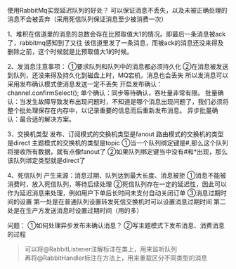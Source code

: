 使用RabbitMq实现延迟队列的好处？
可以保证消息不丢失，以及未被正确处理的消息不会被丢弃（采用死信队列保证消息至少被消费一次）

1、堆积在信道里的消息的总数会存在比预取值大1的情况。即最后一条消息被ack了，rabbitmq感知到了又往
该信道里发了一条消息，而被ack的消息还没来得及删除之前，这个时候就是比预取值大1的时候。

2、发消息注意事项：
①要求队列和队列中的消息都必须持久化
②在消息被发送到队列，还没来得及持久化到磁盘上时，MQ宕机，消息也会丢失
所以发消息可以采用发布确认模式使消息发送一定不丢失
开启发布确认：channel.confirmSelect();
单个确认：同步等待确认，吞吐量非常有限。
批量确认：当发生故障导致发布出现问题时，不知道是哪个消息出现问题了，我们必须将整个批处理保存在内存中，以记录重要的信息而后重新发布消息。
异步批量确认：最合适的解决方案。

3、交换机类型
发布、订阅模式的交换机类型是fanout
路由模式的交换机的类型是direct
主题模式的交换机的类型是topic
①当一个队列绑定键是#,那么这个队列将接收所有数据，就有点像fanout了
②如果队列绑定键当中没有#和*出现，那么该队列绑定类型就是direct了

4、死信队列
产生来源：消息过期、队列达到最大长度、消息被拒
①消息不能被消费时，放入死信队列，等待后续处理
②死信队列存在一定的延迟性，因此可以作为延迟消息来处理，例如用户下单后长时间未支付自动关闭订单
③消息过期时间的设置
第一处是在普通队列设置转发死信交换机时可以设置消息过期时间
第二处是在生产方发送消息时设置过期时间（用的多）

问题：
①如何处理异步发布未确认消息？
②写主题模式下发布消息、消费消息的过程

> 可以将@RabbitListener注解标注在类上，用来监听队列  
> 再将@RabbitHandler标注在方法上，用来重载区分不同类型的消息
